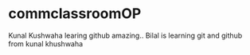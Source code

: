# commclassroomOP

Kunal Kushwaha learing github amazing..
Bilal is learning git and github from kunal khushwaha
